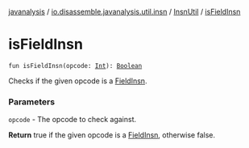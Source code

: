 [javanalysis](../../index.md) / [io.disassemble.javanalysis.util.insn](../index.md) / [InsnUtil](index.md) / [isFieldInsn](./is-field-insn.md)

# isFieldInsn

`fun isFieldInsn(opcode: `[`Int`](https://kotlinlang.org/api/latest/jvm/stdlib/kotlin/-int/index.html)`): `[`Boolean`](https://kotlinlang.org/api/latest/jvm/stdlib/kotlin/-boolean/index.html)

Checks if the given opcode is a [FieldInsn](../../io.disassemble.javanalysis.insn/-field-insn/index.md).

### Parameters

`opcode` - The opcode to check against.

**Return**
true if the given opcode is a [FieldInsn](../../io.disassemble.javanalysis.insn/-field-insn/index.md), otherwise false.

